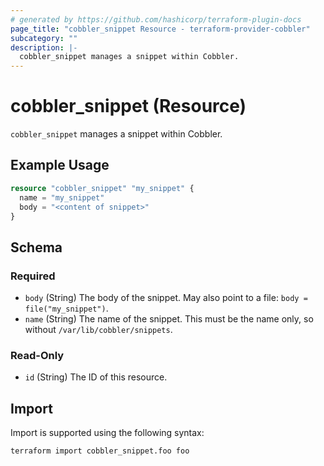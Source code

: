 ```yaml
---
# generated by https://github.com/hashicorp/terraform-plugin-docs
page_title: "cobbler_snippet Resource - terraform-provider-cobbler"
subcategory: ""
description: |-
  cobbler_snippet manages a snippet within Cobbler.
---
```


# cobbler_snippet (Resource)

`cobbler_snippet` manages a snippet within Cobbler.

## Example Usage

```terraform
resource "cobbler_snippet" "my_snippet" {
  name = "my_snippet"
  body = "<content of snippet>"
}
```

<!-- schema generated by tfplugindocs -->
## Schema

### Required

- `body` (String) The body of the snippet. May also point to a file: `body = file("my_snippet")`.
- `name` (String) The name of the snippet. This must be the name only, so without `/var/lib/cobbler/snippets`.

### Read-Only

- `id` (String) The ID of this resource.

## Import

Import is supported using the following syntax:

```shell
terraform import cobbler_snippet.foo foo
```
